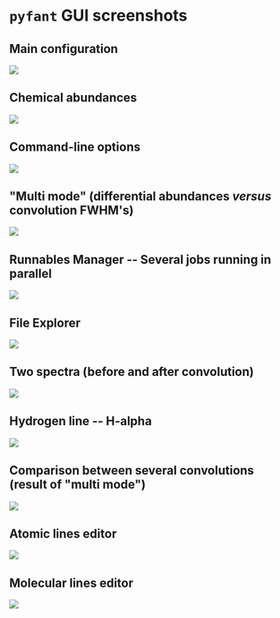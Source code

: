 # ```pyfant``` GUI screenshots


## Main configuration 
![](screenshot0.png)

## Chemical abundances 
![](screenshot1.png)

## Command-line options  
![](screenshot2.png)

## "Multi mode" (differential abundances _versus_ convolution FWHM's)
![](screenshot3.png)

## Runnables Manager -- Several jobs running in parallel
![](screenshot4.png)

## File Explorer
![](screenshot5.png)

## Two spectra (before and after convolution)
![](screenshot6.png)

## Hydrogen line -- H-alpha
![](screenshot7.png)

## Comparison between several convolutions (result of "multi mode")
![](screenshot8.png)

## Atomic lines editor
![](ated.png)

## Molecular lines editor
![](mled.png)



